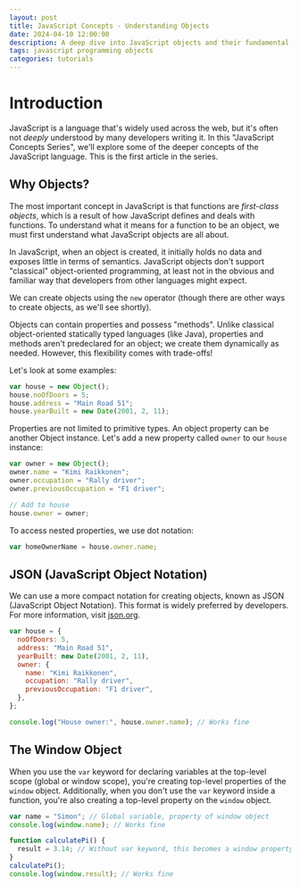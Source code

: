 ```yaml
---
layout: post
title: JavaScript Concepts - Understanding Objects
date: 2024-04-10 12:00:00
description: A deep dive into JavaScript objects and their fundamental concepts
tags: javascript programming objects
categories: tutorials
---
```


# Introduction

JavaScript is a language that's widely used across the web, but it's often not _deeply_ understood by many developers writing it. In this "JavaScript Concepts Series", we'll explore some of the deeper concepts of the JavaScript language. This is the first article in the series.

## Why Objects?

The most important concept in JavaScript is that functions are _first-class objects_, which is a result of how JavaScript defines and deals with functions. To understand what it means for a function to be an object, we must first understand what JavaScript objects are all about.

In JavaScript, when an object is created, it initially holds no data and exposes little in terms of semantics. JavaScript objects don't support "classical" object-oriented programming, at least not in the obvious and familiar way that developers from other languages might expect.

We can create objects using the `new` operator (though there are other ways to create objects, as we'll see shortly).

Objects can contain properties and possess "methods". Unlike classical object-oriented statically typed languages (like Java), properties and methods aren't predeclared for an object; we create them dynamically as needed. However, this flexibility comes with trade-offs!

Let's look at some examples:

```javascript
var house = new Object();
house.noOfDoors = 5;
house.address = "Main Road 51";
house.yearBuilt = new Date(2001, 2, 11);
```

Properties are not limited to primitive types. An object property can be another Object instance. Let's add a new property called `owner` to our `house` instance:

```javascript
var owner = new Object();
owner.name = "Kimi Raikkonen";
owner.occupation = "Rally driver";
owner.previousOccupation = "F1 driver";

// Add to house
house.owner = owner;
```

To access nested properties, we use dot notation:

```javascript
var homeOwnerName = house.owner.name;
```

## JSON (JavaScript Object Notation)

We can use a more compact notation for creating objects, known as JSON (JavaScript Object Notation). This format is widely preferred by developers. For more information, visit [json.org](http://www.json.org).

```javascript
var house = {
  noOfDoors: 5,
  address: "Main Road 51",
  yearBuilt: new Date(2001, 2, 11),
  owner: {
    name: "Kimi Raikkonen",
    occupation: "Rally driver",
    previousOccupation: "F1 driver",
  },
};

console.log("House owner:", house.owner.name); // Works fine
```

## The Window Object

When you use the `var` keyword for declaring variables at the top-level scope (global or window scope), you're creating top-level properties of the `window` object. Additionally, when you don't use the `var` keyword inside a function, you're also creating a top-level property on the `window` object.

```javascript
var name = "Simon"; // Global variable, property of window object
console.log(window.name); // Works fine

function calculatePi() {
  result = 3.14; // Without var keyword, this becomes a window property
}
calculatePi();
console.log(window.result); // Works fine
```
